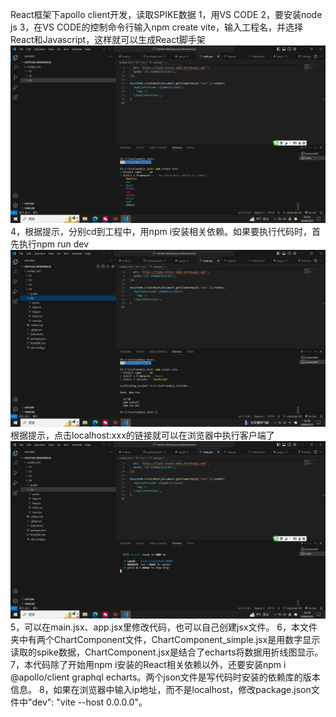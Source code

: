 React框架下apollo client开发，读取SPIKE数据
1，用VS CODE
2，要安装node js
3，在VS CODE的控制命令行输入npm create vite，输入工程名，并选择React和Javascript，这样就可以生成React脚手架
<img src="imgs/react_framework1.png"/>
4，根据提示，分别cd到工程中，用npm i安装相关依赖。如果要执行代码时，首先执行npm run dev
<img src="imgs/react_framework2.png"/>
根据提示，点击localhost:xxx的链接就可以在浏览器中执行客户端了
<img src="imgs/client.png"/>
5，可以在main.jsx、app.jsx里修改代码，也可以自己创建jsx文件。
6，本文件夹中有两个ChartComponent文件，ChartComponent_simple.jsx是用数字显示读取的spike数据，ChartComponent.jsx是结合了echarts将数据用折线图显示。
7，本代码除了开始用npm i安装的React相关依赖以外，还要安装npm i @apollo/client graphql echarts。两个json文件是写代码时安装的依赖库的版本信息。
8，如果在浏览器中输入ip地址，而不是localhost，修改package.json文件中"dev": "vite --host 0.0.0.0"。
